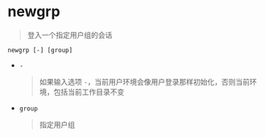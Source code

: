 # newgrp
> 登入一个指定用户组的会话

```
newgrp [-] [group]
```

- `-`
  > 如果输入选项 `-`，当前用户环境会像用户登录那样初始化，否则当前环境，包括当前工作目录不变

- `group`
  > 指定用户组